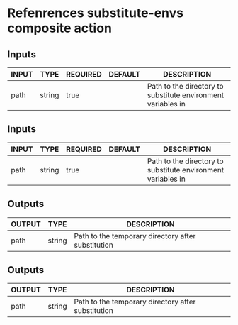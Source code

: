 # Refenrences substitute-envs composite action

## Inputs

<!-- AUTO-DOC-INPUT:START - Do not remove or modify this section -->

| INPUT | TYPE   | REQUIRED | DEFAULT | DESCRIPTION                                                  |
| ----- | ------ | -------- | ------- | ------------------------------------------------------------ |
| path  | string | true     |         | Path to the directory to substitute environment variables in |

<!-- AUTO-DOC-INPUT:END -->

## Inputs

<!-- AUTO-DOC-INPUT:START - Do not remove or modify this section -->

| INPUT | TYPE   | REQUIRED | DEFAULT | DESCRIPTION                                                  |
| ----- | ------ | -------- | ------- | ------------------------------------------------------------ |
| path  | string | true     |         | Path to the directory to substitute environment variables in |

<!-- AUTO-DOC-INPUT:END -->

## Outputs

<!-- AUTO-DOC-OUTPUT:START - Do not remove or modify this section -->

| OUTPUT | TYPE   | DESCRIPTION                                        |
| ------ | ------ | -------------------------------------------------- |
| path   | string | Path to the temporary directory after substitution |

<!-- AUTO-DOC-OUTPUT:END -->

## Outputs

<!-- AUTO-DOC-OUTPUT:START - Do not remove or modify this section -->

| OUTPUT | TYPE   | DESCRIPTION                                        |
| ------ | ------ | -------------------------------------------------- |
| path   | string | Path to the temporary directory after substitution |

<!-- AUTO-DOC-OUTPUT:END -->
